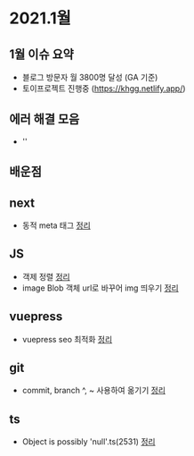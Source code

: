 # 2021.1월

## 1월 이슈 요약

- 블로그 방문자 월 3800명 달성 (GA 기준)
- 토이프로젝트 진행중 (https://khgg.netlify.app/)

## 에러 해결 모음

- ''

## 배운점

## next

- 동적 meta 태그 [정리](https://kyounghwan01.github.io/blog/React/next/dynamic-meta/)

## JS

- 객제 정렬 [정리](https://kyounghwan01.github.io/blog/JS/JSbasic/object-sort/)
- image Blob 객체 url로 바꾸어 img 띄우기 [정리](https://kyounghwan01.github.io/blog/JS/JSbasic/Blob-url/)

## vuepress

- vuepress seo 최적화 [정리](https://kyounghwan01.github.io/blog/Vue/vuepress/seo/)

## git

- commit, branch ^, ~ 사용하여 옮기기 [정리](https://kyounghwan01.github.io/blog/etc/git/git-branch-change/)

## ts

- Object is possibly 'null'.ts(2531) [정리](https://kyounghwan01.github.io/blog/TS/object-null/)

<Disqus />
